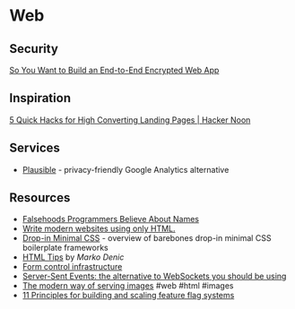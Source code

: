 # Web


## Security

[So You Want to Build an End-to-End Encrypted Web App](https://www.zfnd.org/blog/so-you-want-an-e2e-encrypted-webapp/)

## Inspiration

[5 Quick Hacks for High Converting Landing Pages | Hacker Noon](https://hackernoon.com/5-quick-hacks-for-high-converting-landing-pages-o2b03ye0)

## Services

- [Plausible](https://plausible.io) - privacy-friendly Google Analytics alternative

## Resources

- [Falsehoods Programmers Believe About Names](https://www.kalzumeus.com/2010/06/17/falsehoods-programmers-believe-about-names/)
- [Write modern websites using only HTML.](https://newcss.net/)
- [Drop-in Minimal CSS](https://dohliam.github.io/dropin-minimal-css/) - overview of barebones drop-in minimal CSS boilerplate frameworks
- [HTML Tips](https://markodenic.com/html-tips/) by _Marko Denic_
- [Form control infrastructure](https://html.spec.whatwg.org/multipage/form-control-infrastructure.html)
- [Server-Sent Events: the alternative to WebSockets you should be using](https://germano.dev/sse-websockets/)
- [The modern way of serving images](https://kurtextrem.de/posts/modern-way-of-img) #web #html #images
- [11 Principles for building and scaling feature flag systems](https://docs.getunleash.io/topics/feature-flags/feature-flag-best-practices)
